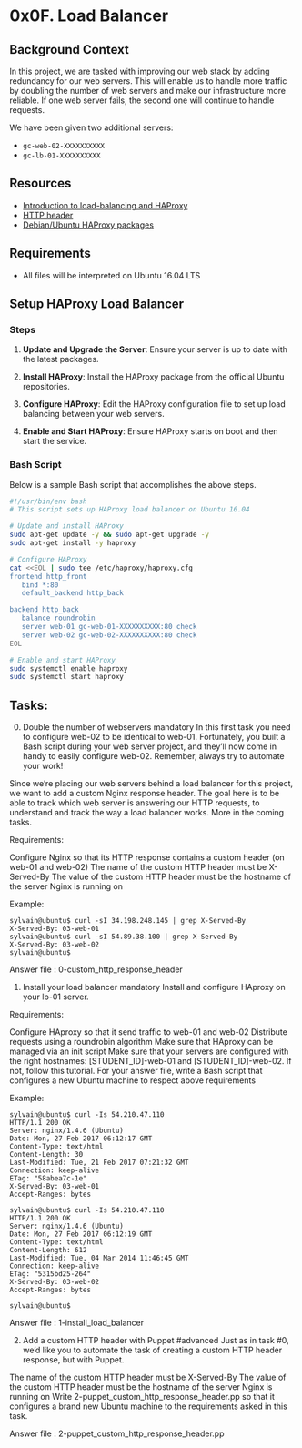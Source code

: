 # 0x0F. Load Balancer

## Background Context
In this project, we are tasked with improving our web stack by adding redundancy for our web servers. This will enable us to handle more traffic by doubling the number of web servers and make our infrastructure more reliable. If one web server fails, the second one will continue to handle requests.

We have been given two additional servers:
- `gc-web-02-XXXXXXXXXX`
- `gc-lb-01-XXXXXXXXXX`

## Resources
- [Introduction to load-balancing and HAProxy](https://www.digitalocean.com/community/tutorials/an-introduction-to-haproxy-and-load-balancing-concepts)
- [HTTP header](https://developer.mozilla.org/en-US/docs/Web/HTTP/Headers)
- [Debian/Ubuntu HAProxy packages](https://haproxy.debian.net/)

## Requirements
- All files will be interpreted on Ubuntu 16.04 LTS

## Setup HAProxy Load Balancer

### Steps

1. **Update and Upgrade the Server**:
   Ensure your server is up to date with the latest packages.

2. **Install HAProxy**:
   Install the HAProxy package from the official Ubuntu repositories.

3. **Configure HAProxy**:
   Edit the HAProxy configuration file to set up load balancing between your web servers.

4. **Enable and Start HAProxy**:
   Ensure HAProxy starts on boot and then start the service.

### Bash Script

Below is a sample Bash script that accomplishes the above steps.

```bash
#!/usr/bin/env bash
# This script sets up HAProxy load balancer on Ubuntu 16.04

# Update and install HAProxy
sudo apt-get update -y && sudo apt-get upgrade -y
sudo apt-get install -y haproxy

# Configure HAProxy
cat <<EOL | sudo tee /etc/haproxy/haproxy.cfg
frontend http_front
   bind *:80
   default_backend http_back

backend http_back
   balance roundrobin
   server web-01 gc-web-01-XXXXXXXXXX:80 check
   server web-02 gc-web-02-XXXXXXXXXX:80 check
EOL

# Enable and start HAProxy
sudo systemctl enable haproxy
sudo systemctl start haproxy
```

## Tasks:
0. Double the number of webservers
mandatory
In this first task you need to configure web-02 to be identical to web-01. Fortunately, you built a Bash script during your web server project, and they’ll now come in handy to easily configure web-02. Remember, always try to automate your work!

Since we’re placing our web servers behind a load balancer for this project, we want to add a custom Nginx response header. The goal here is to be able to track which web server is answering our HTTP requests, to understand and track the way a load balancer works. More in the coming tasks.

Requirements:

Configure Nginx so that its HTTP response contains a custom header (on web-01 and web-02)
The name of the custom HTTP header must be X-Served-By
The value of the custom HTTP header must be the hostname of the server Nginx is running on

Example:
```
sylvain@ubuntu$ curl -sI 34.198.248.145 | grep X-Served-By
X-Served-By: 03-web-01
sylvain@ubuntu$ curl -sI 54.89.38.100 | grep X-Served-By
X-Served-By: 03-web-02
sylvain@ubuntu$
```

Answer file : 0-custom_http_response_header

1. Install your load balancer
mandatory
Install and configure HAproxy on your lb-01 server.

Requirements:

Configure HAproxy so that it send traffic to web-01 and web-02
Distribute requests using a roundrobin algorithm
Make sure that HAproxy can be managed via an init script
Make sure that your servers are configured with the right hostnames: [STUDENT_ID]-web-01 and [STUDENT_ID]-web-02. If not, follow this tutorial.
For your answer file, write a Bash script that configures a new Ubuntu machine to respect above requirements

Example:
```
sylvain@ubuntu$ curl -Is 54.210.47.110
HTTP/1.1 200 OK
Server: nginx/1.4.6 (Ubuntu)
Date: Mon, 27 Feb 2017 06:12:17 GMT
Content-Type: text/html
Content-Length: 30
Last-Modified: Tue, 21 Feb 2017 07:21:32 GMT
Connection: keep-alive
ETag: "58abea7c-1e"
X-Served-By: 03-web-01
Accept-Ranges: bytes

sylvain@ubuntu$ curl -Is 54.210.47.110
HTTP/1.1 200 OK
Server: nginx/1.4.6 (Ubuntu)
Date: Mon, 27 Feb 2017 06:12:19 GMT
Content-Type: text/html
Content-Length: 612
Last-Modified: Tue, 04 Mar 2014 11:46:45 GMT
Connection: keep-alive
ETag: "5315bd25-264"
X-Served-By: 03-web-02
Accept-Ranges: bytes

sylvain@ubuntu$
```
Answer file : 1-install_load_balancer

2. Add a custom HTTP header with Puppet
#advanced
Just as in task #0, we’d like you to automate the task of creating a custom HTTP header response, but with Puppet.

The name of the custom HTTP header must be X-Served-By
The value of the custom HTTP header must be the hostname of the server Nginx is running on
Write 2-puppet_custom_http_response_header.pp so that it configures a brand new Ubuntu machine to the requirements asked in this task.

Answer file : 2-puppet_custom_http_response_header.pp
